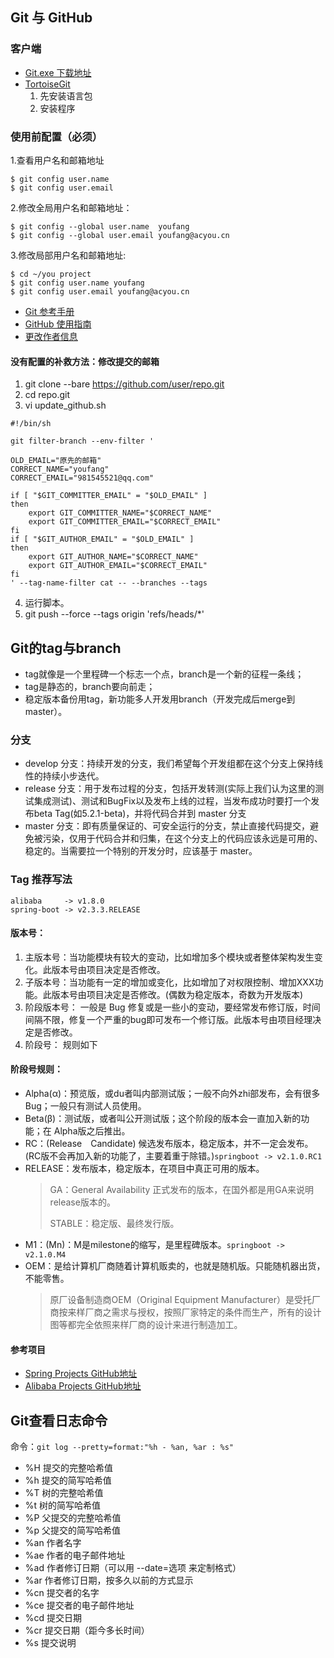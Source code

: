 ## Git 与 GitHub
### 客户端
- [Git.exe 下载地址](https://git-scm.com/downloads)
- [TortoiseGit](https://tortoisegit.org/download/)
     1. 先安装语言包
     2. 安装程序

### 使用前配置（必须）
1.查看用户名和邮箱地址
```
$ git config user.name
$ git config user.email
```

2.修改全局用户名和邮箱地址：
```
$ git config --global user.name  youfang
$ git config --global user.email youfang@acyou.cn
```
 
3.修改局部用户名和邮箱地址:
```
$ cd ~/you project                       
$ git config user.name youfang
$ git config user.email youfang@acyou.cn
```

- [Git 参考手册](https://git-scm.com/book/zh/v2)
- [GitHub 使用指南](https://docs.github.com/cn/github/getting-started-with-github)
- [更改作者信息](https://docs.github.com/cn/github/using-git/changing-author-info)

#### 没有配置的补救方法：修改提交的邮箱
1. git clone --bare https://github.com/user/repo.git
2. cd repo.git
3. vi update_github.sh
```
#!/bin/sh

git filter-branch --env-filter '

OLD_EMAIL="原先的邮箱"
CORRECT_NAME="youfang"
CORRECT_EMAIL="981545521@qq.com"

if [ "$GIT_COMMITTER_EMAIL" = "$OLD_EMAIL" ]
then
    export GIT_COMMITTER_NAME="$CORRECT_NAME"
    export GIT_COMMITTER_EMAIL="$CORRECT_EMAIL"
fi
if [ "$GIT_AUTHOR_EMAIL" = "$OLD_EMAIL" ]
then
    export GIT_AUTHOR_NAME="$CORRECT_NAME"
    export GIT_AUTHOR_EMAIL="$CORRECT_EMAIL"
fi
' --tag-name-filter cat -- --branches --tags
```
4. 运行脚本。
5. git push --force --tags origin 'refs/heads/*'


## Git的tag与branch
- tag就像是一个里程碑一个标志一个点，branch是一个新的征程一条线；
- tag是静态的，branch要向前走；
- 稳定版本备份用tag，新功能多人开发用branch（开发完成后merge到master）。

### 分支
- develop 分支：持续开发的分支，我们希望每个开发组都在这个分支上保持线性的持续小步迭代。
- release 分支：用于发布过程的分支，包括开发转测(实际上我们认为这里的测试集成测试)、测试和BugFix以及发布上线的过程，当发布成功时要打一个发布beta Tag(如5.2.1-beta)，并将代码合并到 master 分支
- master 分支：即有质量保证的、可安全运行的分支，禁止直接代码提交，避免被污染，仅用于代码合并和归集，在这个分支上的代码应该永远是可用的、稳定的。当需要拉一个特别的开发分时，应该基于 master。

### Tag 推荐写法

```
alibaba     -> v1.8.0
spring-boot -> v2.3.3.RELEASE
```

#### 版本号：
1. 主版本号：当功能模块有较大的变动，比如增加多个模块或者整体架构发生变化。此版本号由项目决定是否修改。
2. 子版本号：当功能有一定的增加或变化，比如增加了对权限控制、增加XXX功能。此版本号由项目决定是否修改。(偶数为稳定版本，奇数为开发版本)
3. 阶段版本号： 一般是 Bug 修复或是一些小的变动，要经常发布修订版，时间间隔不限，修复一个严重的bug即可发布一个修订版。此版本号由项目经理决定是否修改。
4. 阶段号： 规则如下


#### 阶段号规则：
- Alpha(α)：预览版，或du者叫内部测试版；一般不向外zhi部发布，会有很多Bug；一般只有测试人员使用。
- Beta(β)：测试版，或者叫公开测试版；这个阶段的版本会一直加入新的功能；在 Alpha版之后推出。
- RC：(Release　Candidate) 候选发布版本，稳定版本，并不一定会发布。(RC版不会再加入新的功能了，主要着重于除错。)`springboot -> v2.1.0.RC1`
- RELEASE：发布版本，稳定版本，在项目中真正可用的版本。
    > GA：General Availability  正式发布的版本，在国外都是用GA来说明release版本的。
    >
    > STABLE：稳定版、最终发行版。
- M1：(Mn)：M是milestone的缩写，是里程碑版本。`springboot -> v2.1.0.M4`
- OEM：是给计算机厂商随着计算机贩卖的，也就是随机版。只能随机器出货，不能零售。
    > 原厂设备制造商OEM（Original Equipment Manufacturer）是受托厂商按来样厂商之需求与授权，按照厂家特定的条件而生产，所有的设计图等都完全依照来样厂商的设计来进行制造加工。

#### 参考项目
- [Spring Projects GitHub地址](https://github.com/spring-projects)
- [Alibaba Projects GitHub地址](https://github.com/alibaba/)

## Git查看日志命令

命令：`git log --pretty=format:"%h - %an, %ar : %s"`

- %H	提交的完整哈希值
- %h	提交的简写哈希值
- %T	树的完整哈希值
- %t	树的简写哈希值
- %P	父提交的完整哈希值
- %p	父提交的简写哈希值
- %an	作者名字
- %ae	作者的电子邮件地址
- %ad	作者修订日期（可以用 --date=选项 来定制格式）
- %ar	作者修订日期，按多久以前的方式显示
- %cn	提交者的名字
- %ce	提交者的电子邮件地址
- %cd	提交日期
- %cr	提交日期（距今多长时间）
- %s	提交说明

